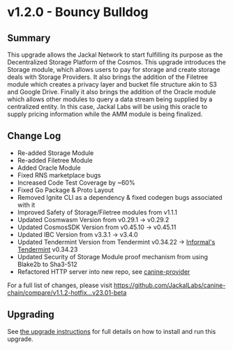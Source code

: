 # v1.2.0 - Bouncy Bulldog

## Summary
This upgrade allows the Jackal Network to start fulfilling its purpose as the Decentralized Storage Platform of the Cosmos. This upgrade introduces the Storage module, which allows users to pay for storage and create storage deals with Storage Providers. It also brings the addition of the Filetree module which creates a privacy layer and bucket file structure akin to S3 and Google Drive. Finally it also brings the addition of the Oracle module which allows other modules to query a data stream being supplied by a centralized entity. In this case, Jackal Labs will be using this oracle to supply pricing information while the AMM module is being finalized. 
## Change Log
* Re-added Storage Module
* Re-added Filetree Module
* Added Oracle Module
* Fixed RNS marketplace bugs
* Increased Code Test Coverage by ~60%
* Fixed Go Package & Proto Layout
* Removed Ignite CLI as a dependency & fixed codegen bugs associated with it
* Improved Safety of Storage/Filetree modules from v1.1.1
* Updated Cosmwasm Version from v0.29.1 -> v0.29.2
* Updated CosmosSDK Version from v0.45.10 -> v0.45.11
* Updated IBC Version from v3.3.1 -> v3.4.0
* Updated Tendermint Version from Tendermint v0.34.22 -> [Informal's Tendermint](https://github.com/tendermint/tendermint/issues/9972) v0.34.23 
* Updated Security of Storage Module proof mechanism from using Blake2b to Sha3-512
* Refactored HTTP server into new repo, see [canine-provider](https://github.com/JackalLabs/canine-provider)

For a full list of changes, please visit https://github.com/JackalLabs/canine-chain/compare/v1.1.2-hotfix...v23.01-beta

## Upgrading
See [the upgrade instructions](https://github.com/JackalLabs/canine-chain/blob/v23.01-beta/upgrades/v1.2.0.md) for full details on how to install and run this upgrade.